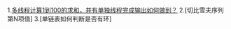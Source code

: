 1.[多线程计算1到100的求和，并有单独线程完成输出如何做到？](https://github.com/knowledgeIsMoney/android-interveiw/blob/master/%E7%AE%97%E6%B3%95/%E5%A4%9A%E7%BA%BF%E7%A8%8B%E8%AE%A1%E7%AE%971%E5%88%B0100%E7%9A%84%E6%B1%82%E5%92%8C.md)
2.[切比雪夫序列第N项值]
3.[单链表如何判断是否有环]
